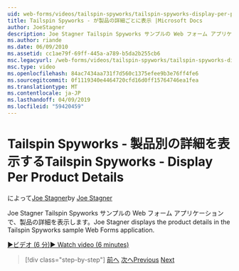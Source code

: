 ```yaml
---
uid: web-forms/videos/tailspin-spyworks/tailspin-spyworks-display-per-product-details
title: Tailspin Spyworks - が製品の詳細ごとに表示 |Microsoft Docs
author: JoeStagner
description: Joe Stagner Tailspin Spyworks サンプルの Web フォーム アプリケーションで、製品の詳細を表示します。
ms.author: riande
ms.date: 06/09/2010
ms.assetid: cc1ae79f-69ff-445a-a789-b5da2b255cb6
msc.legacyurl: /web-forms/videos/tailspin-spyworks/tailspin-spyworks-display-per-product-details
msc.type: video
ms.openlocfilehash: 84ac7434aa731f7d560c1375efee9b3e76ff4fe6
ms.sourcegitcommit: 0f1119340e4464720cfd16d0ff15764746ea1fea
ms.translationtype: MT
ms.contentlocale: ja-JP
ms.lasthandoff: 04/09/2019
ms.locfileid: "59420459"
---
```

# <a name="tailspin-spyworks---display-per-product-details"></a><span data-ttu-id="ee7ab-103">Tailspin Spyworks - 製品別の詳細を表示する</span><span class="sxs-lookup"><span data-stu-id="ee7ab-103">Tailspin Spyworks - Display Per Product Details</span></span>

<span data-ttu-id="ee7ab-104">によって[Joe Stagner](https://github.com/JoeStagner)</span><span class="sxs-lookup"><span data-stu-id="ee7ab-104">by [Joe Stagner](https://github.com/JoeStagner)</span></span>

<span data-ttu-id="ee7ab-105">Joe Stagner Tailspin Spyworks サンプルの Web フォーム アプリケーションで、製品の詳細を表示します。</span><span class="sxs-lookup"><span data-stu-id="ee7ab-105">Joe Stagner displays the product details in the Tailspin Spyworks sample Web Forms application.</span></span>

[<span data-ttu-id="ee7ab-106">&#9654;ビデオ (6 分)</span><span class="sxs-lookup"><span data-stu-id="ee7ab-106">&#9654; Watch video (6 minutes)</span></span>](https://channel9.msdn.com/Blogs/ASP-NET-Site-Videos/tailspin-spyworks-display-per-product-details)

> [!div class="step-by-step"]
> <span data-ttu-id="ee7ab-107">[前へ](tailspin-spyworks-display-the-product-list.md)
> [次へ](tailspin-spyworks-adding-items-to-the-shopping-cart.md)</span><span class="sxs-lookup"><span data-stu-id="ee7ab-107">[Previous](tailspin-spyworks-display-the-product-list.md)
[Next](tailspin-spyworks-adding-items-to-the-shopping-cart.md)</span></span>
